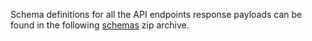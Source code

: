 Schema definitions for all the API endpoints response payloads can be found in the following [schemas](/api-documentation/docs/api/download/customs-declarations-information/1.0/wco-status-schemas.zip) zip archive.